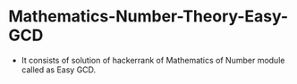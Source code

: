 # Mathematics-Number-Theory-Easy-GCD
- It consists of solution of hackerrank of Mathematics of Number module called as Easy GCD.
